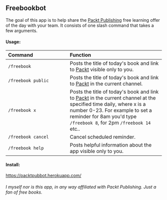 Freebookbot
-----------

The goal of this app is to help share the [Packt Publishing](https://www.packtpub.com) free learning offer of the day with your team. It consists of one slash command that takes a few arguments.

#### Usage:
| Command&nbsp;&nbsp;&nbsp;&nbsp;&nbsp;&nbsp;&nbsp;&nbsp;&nbsp;&nbsp;&nbsp;&nbsp;&nbsp;&nbsp;&nbsp;&nbsp;&nbsp;&nbsp;&nbsp;&nbsp;&nbsp;&nbsp;&nbsp;&nbsp; | Function |
| :----------- | :------ |
| `/freebook` | Posts the title of today's book and link to [Packt](https://www.packtpub.com/packt/offers/free-learning) visible only to you. |
| `/freebook public` | Posts the title of today's book and link to [Packt](https://www.packtpub.com/packt/offers/free-learning) in the current channel. |
| `/freebook x` | Posts the title of today's book and link to [Packt](https://www.packtpub.com/packt/offers/free-learning) in the current channel at the specified time daily, where x is a number 0-23. For example to set a reminder for 8am you'd type `/freebook 8`, for 2pm `/freebook 14` etc.. |
| `/freebook cancel` | Cancel scheduled reminder. |
| `/freebook help` | Posts helpful information about the app visible only to you. |

#### Install:
https://packtpubbot.herokuapp.com/

###### *I myself nor is this app, in any way affiliated with Packt Publishing. Just a fan of free books.*
